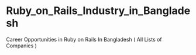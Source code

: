 # Ruby_on_Rails_Industry_in_Bangladesh
Career Opportunities in Ruby on Rails In Bangladesh ( All Lists of Companies )
